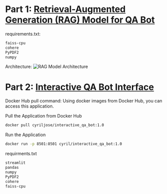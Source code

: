 # Part 1: [Retrieval-Augmented Generation (RAG) Model for QA Bot](<Retrieval-Augmented Generation (RAG) Model for QA Bot>)

requirements.txt: 
```bash
faiss-cpu
cohere
PyPDF2
numpy
```

Architecture:
![RAG Model Architecture](https://github.com/user-attachments/assets/5efd11a4-56e1-4ada-a07a-daed2d2807ef)


# Part 2: [Interactive QA Bot Interface](<Interactive_QA_Bot_Interface>)

 Docker Hub pull command: 
 Using docker images from Docker Hub, you can access this application.

Pull the Application from Docker Hub
```bash
docker pull cyriljose/interactive_qa_bot:1.0
```
Run the Application
```bash
docker run -p 8501:8501 cyril/interactive_qa_bot:1.0
```

 requirments.txt
```bash
streamlit
pandas
numpy
PyPDF2
cohere
faiss-cpu
```
